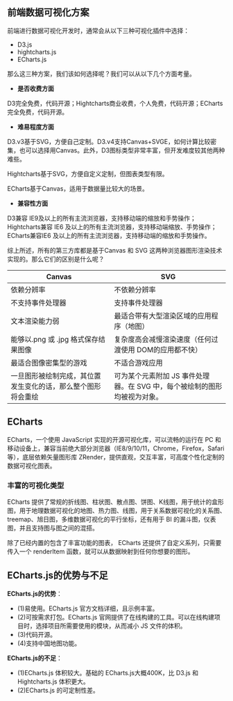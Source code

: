## 前端数据可视化方案

前端进行数据可视化开发时，通常会从以下三种可视化插件中选择：

* D3.js
* hightcharts.js
* ECharts.js

那么这三种方案，我们该如何选择呢？我们可以从以下几个方面考量。

* **是否收费方面**

D3完全免费，代码开源；Hightcharts商业收费，个人免费，代码开源；ECharts完全免费，代码开源。

* **难易程度方面**

D3.v3基于SVG，方便自己定制。D3.v4支持Canvas+SVGE，如何计算比较密集，也可以选择用Canvas。此外，D3图标类型非常丰富，但开发难度较其他两种难些。

Hightcharts基于SVG，方便自定义定制，但图表类型有限。

ECharts基于Canvas，适用于数据量比较大的场景。

* **兼容性方面**

D3兼容 IE9及以上的所有主流浏览器，支持移动端的缩放和手势操作；Hightcharts兼容 IE6 及以上的所有主流浏览器，支持移动端缩放、手势操作；ECharts兼容IE6 及以上的所有主流浏览器，支持移动端的缩放和手势操作。

综上所述，所有的第三方库都是基于Canvas 和 SVG 这两种浏览器图形渲染技术实现的。那么它们的区别是什么呢？

Canvas|SVG
--|--
依赖分辨率|不依赖分辨率
不支持事件处理器|支持事件处理器
文本渲染能力弱|最适合带有大型渲染区域的应用程序（地图）
能够以.png 或 .jpg 格式保存结果图像|复杂度高会减慢渲染速度（任何过渡使用 DOM的应用都不快）
最适合图像密集型的游戏| 不适合游戏应用
一旦图形被绘制完成，其位置发生变化的话，那么整个图形将会重绘|可为某个元素附加 JS 事件处理器。在 SVG 中，每个被绘制的图形均被视为对象。

## ECharts

ECharts，一个使用 JavaScript 实现的开源可视化库，可以流畅的运行在 PC 和移动设备上，兼容当前绝大部分浏览器（IE8/9/10/11，Chrome，Firefox，Safari等），底层依赖矢量图形库 ZRender，提供直观，交互丰富，可高度个性化定制的数据可视化图表。

### 丰富的可视化类型

ECharts 提供了常规的折线图、柱状图、散点图、饼图、K线图，用于统计的盒形图，用于地理数据可视化的地图、热力图、线图，用于关系数据可视化的关系图、treemap、旭日图，多维数据可视化的平行坐标，还有用于 BI 的漏斗图，仪表图，并且支持图与图之间的混搭。

除了已经内置的包含了丰富功能的图表， ECharts 还提供了自定义系列，只需要传入一个 renderItem 函数，就可以从数据映射到任何你想要的图形。


## ECharts.js的优势与不足

**ECharts.js的优势**：

* (1)易使用。ECharts.js 官方文档详细，且示例丰富。
* (2)可按需求打包。ECharts.js 官网提供了在线构建的工具。可以在线构建项目时，选择项目所需要使用的模块，从而减小 JS 文件的体积。
* (3)代码开源。
* (4)支持中国地图功能。 

**ECharts.js的不足**：

* (1)ECharts.js 体积较大。基础的 ECharts.js大概400K，比 D3.js 和 Hightcharts.js 体积更大。
* (2)ECharts.js 的可定制性差。





